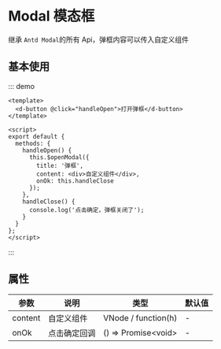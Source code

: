 # Modal 模态框

继承 `Antd Modal`的所有 Api，弹框内容可以传入自定义组件

## 基本使用

::: demo

```vue
<template>
  <d-button @click="handleOpen">打开弹框</d-button>
</template>

<script>
export default {
  methods: {
    handleOpen() {
      this.$openModal({
        title: '弹框',
        content: <div>自定义组件</div>,
        onOk: this.handleClose
      });
    },
    handleClose() {
      console.log('点击确定，弹框关闭了');
    }
  }
};
</script>
```

:::

## 属性

| 参数    | 说明         | 类型                      | 默认值 |
| ------- | ------------ | ------------------------- | ------ |
| content | 自定义组件   | VNode / function(h)       | -      |
| onOk    | 点击确定回调 | () => Promise&lt;void&gt; | -      |
